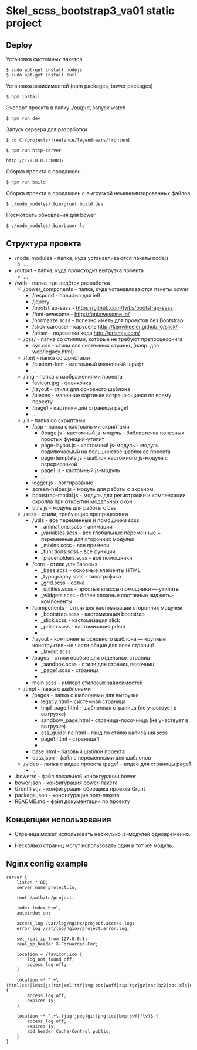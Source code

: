 Skel_scss_bootstrap3_va01 static project
========================================


Deploy
------

Установка системных пакетов

    $ sudo apt-get install nodejs
    $ sudo apt-get install curl

Установка зависимостей (npm packages, bower packages)

    $ npm install

Экспорт проекта в папку *./output*, запуск watch

    $ npm run dev

Запуск сервера для разработки

    $ cd C:/projects/freelance/legend-wars/frontend

    $ npm run http-server

    http://127.0.0.1:8083/

Сборка проекта в продакшен

    $ npm run build

Сборка проекта в продакшен с выгрузкой неминимизированных файлов

    $ ./node_modules/.bin/grunt build:dev

Посмотреть обновления для bower

    $ ./node_modules/.bin/bower ls



Структура проекта
-----------------

* /node_modules - папка, куда устанавливаются пакеты nodejs
    * ...
* /output - папка, куда происходит выгрузка проекта
    * ...
* /web - папка, где ведётся разработка
    * /bower_components - папка, куда устанавливаются пакеты bower
        * /respond - полифил для ie9
        * /jquery
        * /bootstrap-sass - https://github.com/twbs/bootstrap-sass
        * /font-awesome - http://fontawesome.io/
        * /normalize.scss - полезно иметь для проектов без Bootstrap
        * /slick-carousel - карусель http://kenwheeler.github.io/slick/
        * /prism - подсветка кода http://prismjs.com/
    * /css/ - папка со стилями, которые не требуют препроцессинга
        * sys.css - стили для системных страниц (напр. для web/legacy.html)
    * /font - папка со шрифтами
        * /custom-font - кастомный иконочный шрифт 
        * ...
    * /img - папка с изображениями проекта
        * favicon.jpg - фавиконка
        * /layout - стили для основного шаблона
        * /pieces - маленкие картинки встречающиеся по всему проекту
        * /page1 - картинки для страницы page1
        * ...
    * /js - папка со скриптами
        * /app - папка с кастомными скриптами
            * 0page.js - кастомный js-модуль - библиотечка полезных простых функций-утилит
            * page-layout.js - кастомный js-модуль - модуль подключаемый на большинстве шаблонов проекта
            * page-template.js - шаблон кастомного js-модуля с перерисовкой
            * page1.js - кастомный js-модуль
            * ...
        * logger.js - логгирование
        * screen-helper.js - модуль для работы с экраном
        * bootstrap-modal.js - модуль для регистрации и компенсации скролла при открытии модальных окон
        * utils.js - модуль для работы с css
    * /scss - стили, требующие препроцесинга
        * /utils - все переменные и помощники scss
            * _animations.scss - анимации
            * _variables.scss - все глобальные переменные + переменные для сторонних модулей
            * _mixins.scss - все примеси
            * _functions.scss - все функции
            * _placeholders.scss - все помощники 
        * /core - стили для базовых 
            * _base.scss - основные элементы HTML
            * _typography.scss - типографика
            * _grid.scss - сетка
            * _utilities.scss - простые классы-помощники — утилиты
            * _widgets.scss - более сложные составные виджеты-компоненты
        * /components - стили для кастомизации сторонних модулей
            * _bootstrap.scss - кастомизация bootstrap
            * _slick.scss - кастомизация slick
            * _prism.scss - кастомизация prism
            * ...
        * /layout - компоненты основного шаблона — крупные конструктивные части общие для всех страниц!
            * _layout.scss
        * /pages - стили особые для отдельных страниц
            * _sandbox.scss - стили для страниц песочниц
            * _page1.scss - страница
            * ...
        * main.scss - импорт стилевых зависимостей
    * /tmpl - папка с шаблонами
        * /pages - папка с шаблонами для выгрузки
            * legacy.html - системная страница
            * tmpl_page.html - шаблонная страница (не участвует в выгрузке)
            * sandbow_page.html - страница-посочница (не участвует в выгрузке)
            * css_guideline.html - гайд по стилю написания scss
            * page1.html - страница 1
            * ...
        * base.html - базовый шаблон проекта
        * data.json - файл с переменными для шаблонов
    * /video - папка с видео проекта
        /page1 - видео для страницы page1
        * ...
* .bowerrc - файл локальной конфигурации bower
* bower.json - конфигурация bower-пакета
* Gruntfile.js - конфигурация сборщика проекта Grunt
* package.json - конфигурация npm-пакета
* README.md - файл документации по проекту


Концепции использования
-----------------------

* Cтраница может использовать несколько js-модулей одновременно.

* Несколько страниц могут использовать один и тот же модуль.


Nginx config example
--------------------

    server {
        listen *:80;
        server_name project.lo;

        root /path/to/project;

        index index.html;
        autoindex on;

        access_log /var/log/nginx/project.access.log;
        error_log /var/log/nginx/project.error.log;

        set_real_ip_from 127.0.0.1;
        real_ip_header X-Forwarded-For;

        location = /favicon.ico {
            log_not_found off;
            access_log off;
        }

        location ~* ^.+\.(html|css|less|js|txt|xml|ttf|svg|eot|woff|zip|tgz|gz|rar|bz2|doc|xls|exe|pdf|ppt|tar|wav|mp3|ogg|rtf)$ {
            access_log off;
            expires 1y;
        }

        location ~* ^.+\.(jpg|jpeg|gif|png|ico|bmp|swf|flv)$ {
            access_log off;
            expires 1y;
            add_header Cache-Control public;
        }
    }
